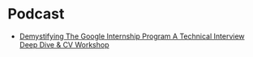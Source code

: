 # Podcast

- [Demystifying The Google Internship Program A Technical Interview Deep Dive & CV Workshop](https://www.youtube.com/live/10dmL6DMDoY)
